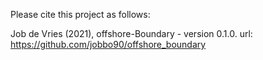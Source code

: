 Please cite this project as follows:

Job de Vries (2021),  offshore-Boundary - version 0.1.0. url: https://github.com/jobbo90/offshore_boundary
